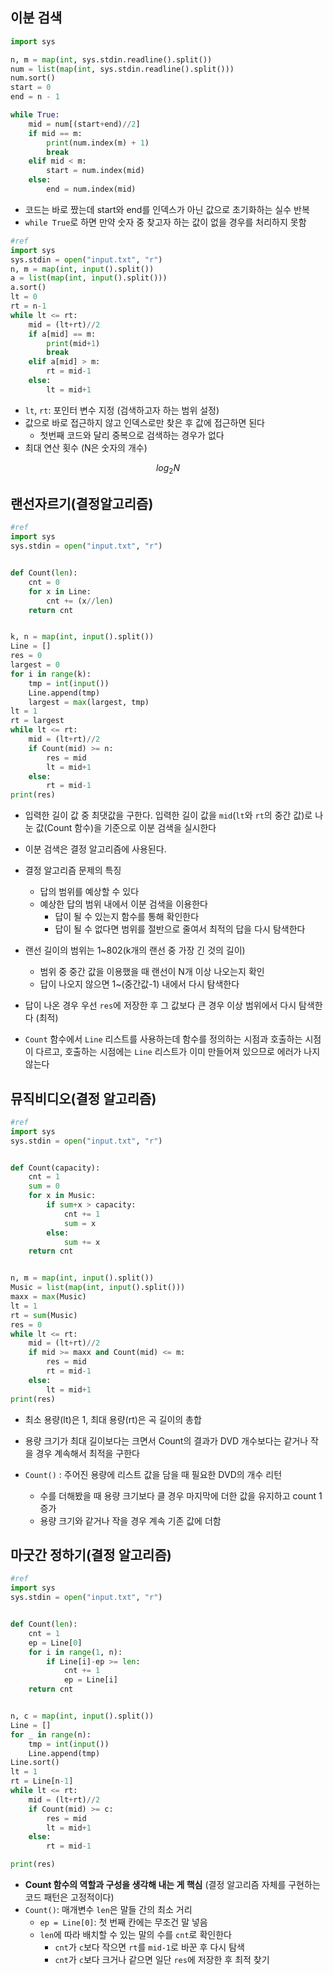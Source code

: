 ## 이분 검색

```python
import sys

n, m = map(int, sys.stdin.readline().split())
num = list(map(int, sys.stdin.readline().split()))
num.sort()
start = 0
end = n - 1

while True:
    mid = num[(start+end)//2]
    if mid == m:
        print(num.index(m) + 1)
        break
    elif mid < m:
        start = num.index(mid)
    else:
        end = num.index(mid)
```

- 코드는 바로 짰는데 start와 end를 인덱스가 아닌 값으로 초기화하는 실수 반복
- `while True`로 하면 만약 숫자 중 찾고자 하는 값이 없을 경우를 처리하지 못함

```python
#ref
import sys
sys.stdin = open("input.txt", "r")
n, m = map(int, input().split())
a = list(map(int, input().split()))
a.sort()
lt = 0
rt = n-1
while lt <= rt:
    mid = (lt+rt)//2
    if a[mid] == m:
        print(mid+1)
        break
    elif a[mid] > m:
        rt = mid-1
    else:
        lt = mid+1
```

- `lt`, `rt`: 포인터 변수 지정 (검색하고자 하는 범위 설정)
- 값으로 바로 접근하지 않고 인덱스로만 찾은 후 값에 접근하면 된다
  - 첫번째 코드와 달리 중복으로 검색하는 경우가 없다
- 최대 연산 횟수 (N은 숫자의 개수)

$$
log_2 N
$$



## 랜선자르기(결정알고리즘)

```python
#ref
import sys
sys.stdin = open("input.txt", "r")


def Count(len):
    cnt = 0
    for x in Line:
        cnt += (x//len)
    return cnt


k, n = map(int, input().split())
Line = []
res = 0
largest = 0
for i in range(k):
    tmp = int(input())
    Line.append(tmp)
    largest = max(largest, tmp)
lt = 1
rt = largest
while lt <= rt:
    mid = (lt+rt)//2
    if Count(mid) >= n:
        res = mid
        lt = mid+1
    else:
        rt = mid-1
print(res)
```

- 입력한 길이 값 중 최댓값을 구한다. 입력한 길이 값을 `mid`(`lt`와 `rt`의 중간 값)로 나눈 값(Count 함수)을 기준으로 이분 검색을 실시한다
- 이분 검색은 결정 알고리즘에 사용된다.
- 결정 알고리즘 문제의 특징
  - 답의 범위를 예상할 수 있다
  - 예상한 답의 범위 내에서 이분 검색을 이용한다
    - 답이 될 수 있는지 함수를 통해 확인한다
    - 답이 될 수 없다면 범위를 절반으로 줄여서 최적의 답을 다시 탐색한다 

- 랜선 길이의 범위는 1~802(k개의 랜선 중 가장 긴 것의 길이)
  - 범위 중 중간 값을 이용했을 때 랜선이 N개 이상 나오는지 확인
  - 답이 나오지 않으면 1~(중간값-1) 내에서 다시 탐색한다
- 답이 나온 경우 우선 `res`에 저장한 후 그 값보다 큰 경우 이상 범위에서 다시 탐색한다 (최적)

- `Count` 함수에서 `Line` 리스트를 사용하는데 함수를 정의하는 시점과 호출하는 시점이 다르고, 호출하는 시점에는 `Line` 리스트가 이미 만들어져 있으므로 에러가 나지 않는다



## 뮤직비디오(결정 알고리즘)

```python
#ref
import sys
sys.stdin = open("input.txt", "r")


def Count(capacity):
    cnt = 1
    sum = 0
    for x in Music:
        if sum+x > capacity:
            cnt += 1
            sum = x
        else:
            sum += x
    return cnt


n, m = map(int, input().split())
Music = list(map(int, input().split()))
maxx = max(Music)
lt = 1
rt = sum(Music)
res = 0
while lt <= rt:
    mid = (lt+rt)//2
    if mid >= maxx and Count(mid) <= m:
        res = mid
        rt = mid-1
    else:
        lt = mid+1
print(res)
```

- 최소 용량(lt)은 1, 최대 용량(rt)은 곡 길이의 총합

- 용량 크기가 최대 길이보다는 크면서 Count의 결과가 DVD 개수보다는 같거나 작을 경우 계속해서 최적을 구한다
- `Count()` : 주어진 용량에 리스트 값을 담을 때 필요한 DVD의 개수 리턴
  - 수를 더해봤을 때 용량 크기보다 클 경우 마지막에 더한 값을 유지하고 count 1 증가
  - 용량 크기와 같거나 작을 경우 계속 기존 값에 더함



## 마굿간 정하기(결정 알고리즘)

```python
#ref
import sys
sys.stdin = open("input.txt", "r")


def Count(len):
    cnt = 1
    ep = Line[0]
    for i in range(1, n):
        if Line[i]-ep >= len:
            cnt += 1
            ep = Line[i]
    return cnt


n, c = map(int, input().split())
Line = []
for _ in range(n):
    tmp = int(input())
    Line.append(tmp)
Line.sort()
lt = 1
rt = Line[n-1]
while lt <= rt:
    mid = (lt+rt)//2
    if Count(mid) >= c:
        res = mid
        lt = mid+1
    else:
        rt = mid-1

print(res)
```

- **Count 함수의 역할과 구성을 생각해 내는 게 핵심** (결정 알고리즘 자체를 구현하는 코드 패턴은 고정적이다)
- `Count()`: 매개변수 `len`은 말들 간의 최소 거리
  - `ep = Line[0]`: 첫 번째 칸에는 무조건 말 넣음
  - `len`에 따라 배치할 수 있는 말의 수를 `cnt`로 확인한다
    - `cnt`가 `c`보다 작으면 `rt`를 `mid-1`로 바꾼 후 다시 탐색
    - `cnt`가 `c`보다 크거나 같으면 일단 `res`에 저장한 후 최적 찾기

